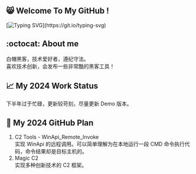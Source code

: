 ## 😸 Welcome To My GitHub !
[![Typing SVG](https://readme-typing-svg.demolab.com?font=&pause=1000&color=00FF00&background=000000&vCenter=true&random=false&width=435&lines=%E2%AC%9B%3E+No+System+Is+Safe.)](https://git.io/typing-svg)
## :octocat: About me
白帽黑客，技术爱好者，遵纪守法。  
喜欢技术创新，会发布一些非常酷的黑客工具！
## 📈 My 2024 Work Status
下半年过于忙碌，更新较苛刻，尽量更新 Demo 版本。
## 📆 My 2024 GitHub Plan
1. C2 Tools - WinApi_Remote_Invoke  
实现 WinApi 的远程调用。可以简单理解为在本地运行一段 CMD 命令执行代码，命令结果却是目标主机的。
3. Magic C2  
实现多种创新技术的 C2 框架。
